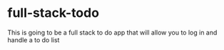 # full-stack-todo
This is going to be a full stack to do app that will allow you to log in and handle a to do list
